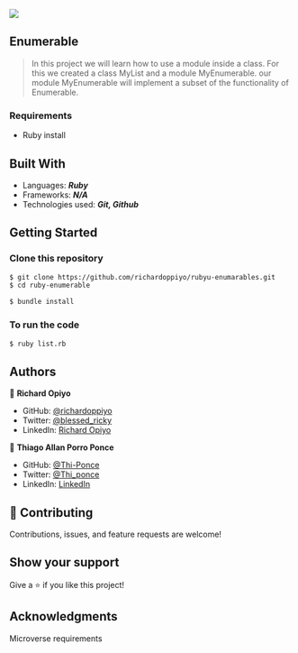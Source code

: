
![](https://img.shields.io/badge/Microverse-blueviolet)

## Enumerable

> In this project we will learn how to use a module inside a class. For this we created a class MyList and a module MyEnumerable. our module MyEnumerable will implement a subset of the functionality of Enumerable.


### Requirements
- Ruby install 

## Built With

- Languages: _**Ruby**_
- Frameworks: _**N/A**_
- Technologies used: _**Git, Github**_

## Getting Started

### Clone this repository

```bash
$ git clone https://github.com/richardoppiyo/rubyu-enumarables.git
$ cd ruby-enumerable

$ bundle install

```
### To run the code
```bash
$ ruby list.rb
```

## Authors

👤 **Richard Opiyo**

- GitHub: [@richardoppiyo](https://github.com/richardoppiyo)
- Twitter: [@blessed_ricky](https://twitter.com/blessed_ricky)
- LinkedIn: [Richard Opiyo](https://linkedin.com/in/richardoppiyo)


👤 **Thiago Allan Porro Ponce**

- GitHub: [@Thi-Ponce](https://github.com/Thi-Ponce)
- Twitter: [@Thi_ponce](https://twitter.com/Thi_ponce)
- LinkedIn: [LinkedIn](https://linkedin.com/in/thiago-ponce)


## 🤝 Contributing

Contributions, issues, and feature requests are welcome!

## Show your support

Give a ⭐️ if you like this project!

## Acknowledgments

Microverse requirements